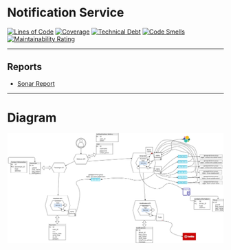 # Notification Service

[![Lines of Code](https://sonarcloud.io/api/project_badges/measure?project=semihshn_notification-service&metric=ncloc)](https://sonarcloud.io/dashboard?id=semihshn_notification-service)
[![Coverage](https://sonarcloud.io/api/project_badges/measure?project=semihshn_notification-service&metric=coverage)](https://sonarcloud.io/dashboard?id=semihshn_notification-service)
[![Technical Debt](https://sonarcloud.io/api/project_badges/measure?project=semihshn_notification-service&metric=sqale_index)](https://sonarcloud.io/dashboard?id=semihshn_notification-service)
[![Code Smells](https://sonarcloud.io/api/project_badges/measure?project=semihshn_notification-service&metric=code_smells)](https://sonarcloud.io/dashboard?id=semihshn_notification-service)
[![Maintainability Rating](https://sonarcloud.io/api/project_badges/measure?project=semihshn_notification-service&metric=sqale_rating)](https://sonarcloud.io/dashboard?id=semihshn_notification-service)

---

## Reports
* [Sonar Report](https://sonarcloud.io/dashboard?id=semihshn_notification-service)

---

# Diagram

<img src="img.jpg">